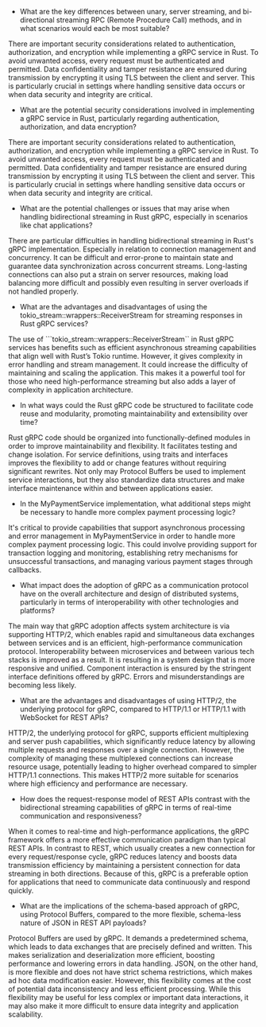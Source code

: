 - What are the key differences between unary, server streaming, and bi-directional streaming RPC (Remote Procedure Call) methods, and in what scenarios would each be most suitable?

There are important security considerations related to authentication, authorization, and encryption while implementing a gRPC service in Rust. To avoid unwanted access, every request must be authenticated and permitted. Data confidentiality and tamper resistance are ensured during transmission by encrypting it using TLS between the client and server. This is particularly crucial in settings where handling sensitive data occurs or when data security and integrity are critical.


- What are the potential security considerations involved in implementing a gRPC service in Rust, particularly regarding authentication, authorization, and data encryption?

There are important security considerations related to authentication, authorization, and encryption while implementing a gRPC service in Rust. To avoid unwanted access, every request must be authenticated and permitted. Data confidentiality and tamper resistance are ensured during transmission by encrypting it using TLS between the client and server. This is particularly crucial in settings where handling sensitive data occurs or when data security and integrity are critical.


- What are the potential challenges or issues that may arise when handling bidirectional streaming in Rust gRPC, especially in scenarios like chat applications?

There are particular difficulties in handling bidirectional streaming in Rust's gRPC implementation. Especially in relation to connection management and concurrency. It can be difficult and error-prone to maintain state and guarantee data synchronization across concurrent streams. Long-lasting connections can also put a strain on server resources, making load balancing more difficult and possibly even resulting in server overloads if not handled properly.


- What are the advantages and disadvantages of using the tokio_stream::wrappers::ReceiverStream for streaming responses in Rust gRPC services?

The use of ```tokio_stream::wrappers::ReceiverStream`` in Rust gRPC services has benefits such as efficient asynchronous streaming capabilities that align well with Rust’s Tokio runtime. However, it gives complexity in error handling and stream management. It could increase the difficulty of maintaining and scaling the application. This makes it a powerful tool for those who need high-performance streaming but also adds a layer of complexity in application architecture.


- In what ways could the Rust gRPC code be structured to facilitate code reuse and modularity, promoting maintainability and extensibility over time?

Rust gRPC code should be organized into functionally-defined modules in order to improve maintainability and flexibility. It facilitates testing and change isolation. For service definitions, using traits and interfaces improves the flexibility to add or change features without requiring significant rewrites. Not only may Protocol Buffers be used to implement service interactions, but they also standardize data structures and make interface maintenance within and between applications easier.

- In the MyPaymentService implementation, what additional steps might be necessary to handle more complex payment processing logic?

It's critical to provide capabilities that support asynchronous processing and error management in MyPaymentService in order to handle more complex payment processing logic. This could involve providing support for transaction logging and monitoring, establishing retry mechanisms for unsuccessful transactions, and managing various payment stages through callbacks.


- What impact does the adoption of gRPC as a communication protocol have on the overall architecture and design of distributed systems, particularly in terms of interoperability with other technologies and platforms?

The main way that gRPC adoption affects system architecture is via supporting HTTP/2, which enables rapid and simultaneous data exchanges between services and is an efficient, high-performance communication protocol. Interoperability between microservices and between various tech stacks is improved as a result. It is resulting in a system design that is more responsive and unified. Component interaction is ensured by the stringent interface definitions offered by gRPC. Errors and misunderstandings are becoming less likely.


- What are the advantages and disadvantages of using HTTP/2, the underlying protocol for gRPC, compared to HTTP/1.1 or HTTP/1.1 with WebSocket for REST APIs?

HTTP/2, the underlying protocol for gRPC, supports efficient multiplexing and server push capabilities, which significantly reduce latency by allowing multiple requests and responses over a single connection. However, the complexity of managing these multiplexed connections can increase resource usage, potentially leading to higher overhead compared to simpler HTTP/1.1 connections. This makes HTTP/2 more suitable for scenarios where high efficiency and performance are necessary.

- How does the request-response model of REST APIs contrast with the bidirectional streaming capabilities of gRPC in terms of real-time communication and responsiveness?

When it comes to real-time and high-performance applications, the gRPC framework offers a more effective communication paradigm than typical REST APIs. In contrast to REST, which usually creates a new connection for every request/response cycle, gRPC reduces latency and boosts data transmission efficiency by maintaining a persistent connection for data streaming in both directions. Because of this, gRPC is a preferable option for applications that need to communicate data continuously and respond quickly.


- What are the implications of the schema-based approach of gRPC, using Protocol Buffers, compared to the more flexible, schema-less nature of JSON in REST API payloads?

Protocol Buffers are used by gRPC. It demands a predetermined schema, which leads to data exchanges that are precisely defined and written. This makes serialization and deserialization more efficient, boosting performance and lowering errors in data handling. JSON, on the other hand, is more flexible and does not have strict schema restrictions, which makes ad hoc data modification easier. However, this flexibility comes at the cost of potential data inconsistency and less efficient processing. While this flexibility may be useful for less complex or important data interactions, it may also make it more difficult to ensure data integrity and application scalability.
